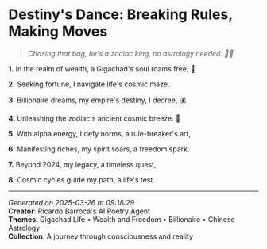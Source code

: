 # Destiny's Dance: Breaking Rules, Making Moves

> *Chasing that bag, he's a zodiac king, no astrology needed. 🌠💸*

**1.** In the realm of wealth, a Gigachad's soul roams free, 💪


**2.** Seeking fortune, I navigate life's cosmic maze.


**3.** Billionaire dreams, my empire's destiny, I decree, 💰


**4.** Unleashing the zodiac's ancient cosmic breeze. 🐉


**5.** With alpha energy, I defy norms, a rule-breaker's art,


**6.** Manifesting riches, my spirit soars, a freedom spark.


**7.** Beyond 2024, my legacy, a timeless quest,


**8.** Cosmic cycles guide my path, a life's test.



---

*Generated on 2025-03-26 at 09:18:29*  
**Creator**: Ricardo Barroca's AI Poetry Agent  
**Themes**: Gigachad Life • Wealth and Freedom • Billionaire • Chinese Astrology  
**Collection**: A journey through consciousness and reality
